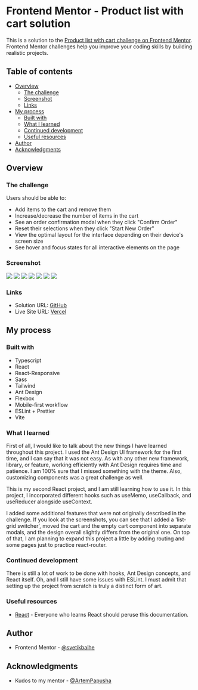 # Frontend Mentor - Product list with cart solution

This is a solution to the [Product list with cart challenge on Frontend Mentor](https://www.frontendmentor.io/challenges/product-list-with-cart-5MmqLVAp_d). Frontend Mentor challenges help you improve your coding skills by building realistic projects. 

## Table of contents

- [Overview](#overview)
  - [The challenge](#the-challenge)
  - [Screenshot](#screenshot)
  - [Links](#links)
- [My process](#my-process)
  - [Built with](#built-with)
  - [What I learned](#what-i-learned)
  - [Continued development](#continued-development)
  - [Useful resources](#useful-resources)
- [Author](#author)
- [Acknowledgments](#acknowledgments)

## Overview

### The challenge

Users should be able to:

- Add items to the cart and remove them
- Increase/decrease the number of items in the cart
- See an order confirmation modal when they click "Confirm Order"
- Reset their selections when they click "Start New Order"
- View the optimal layout for the interface depending on their device's screen size
- See hover and focus states for all interactive elements on the page

### Screenshot

![](/images/screenshots/grid_laptop.png)
![](/images/screenshots/grid_mobile.png)
![](/images/screenshots/list_laptop.png)
![](/images/screenshots/grid_mobile.png)
![](/images/screenshots/empty_cart.png)
![](/images/screenshots/cart.png)
![](/images/screenshots/order_confirmed.png)

### Links

- Solution URL: [GitHub](https://github.com/svetikbaihe/product-list-with-cart.git)
- Live Site URL: [Vercel](https://product-list-with-cart-azure.vercel.app/)

## My process

### Built with

- Typescript
- React
- React-Responsive
- Sass
- Tailwind
- Ant Design
- Flexbox
- Mobile-first workflow
- ESLint + Prettier
- Vite

### What I learned

First of all, I would like to talk about the new things I have learned throughout this project. I used the Ant Design UI framework for the first time, and I can say that it was not easy. As with any other new framework, library, or feature, working efficiently with Ant Design requires time and patience. I am 100% sure that I missed something with the theme. Also, customizing components was a great challenge as well.

This is my second React project, and I am still learning how to use it. In this project, I incorporated different hooks such as useMemo, useCallback, and useReducer alongside useContext.

I added some additional features that were not originally described in the challenge. If you look at the screenshots, you can see that I added a 'list-grid switcher', moved the cart and the empty cart component into separate modals, and the design overall slightly differs from the original one. On top of that, I am planning to expand this project a little by adding routing and some pages just to practice react-router.

### Continued development

There is still a lot of work to be done with hooks, Ant Design concepts, and React itself. Oh, and I still have some issues with ESLint. I must admit that setting up the project from scratch is truly a distinct form of art.

### Useful resources

- [React](https://react.dev/) - Everyone who learns React should peruse this documentation.

## Author

- Frontend Mentor - [@svetikbaihe](https://www.frontendmentor.io/profile/svetikbaihe)

## Acknowledgments

- Kudos to my mentor - [@ArtemPapusha](https://github.com/ArtemPapusha) 